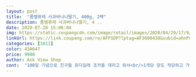 ```yaml
---
layout: post 
title:  "폼벨퓨레 사과바나나딸기, 400g, 2팩" 
description: 폼벨퓨레 사과바나나딸기, 4 ..
date: 2020-07-28 15:06:04 
img: https://static.coupangcdn.com/image/retail/images/2020/04/29/17/9/36d4df18-40ec-4c33-81e8-c73d642d9618.jpg 
linkUrl: https://link.coupang.com/re/AFFSDP?lptag=AF3600438&subid=ahnPublicAsk&pageKey=1547835361&itemId=2649611841&vendorItemId=70640497541&traceid=V0-113-05631f6e472e8fc4 
categories: [1011] 
color: 43A047 
price: 9980 
author: Ask View Shop 
cont:  "100일 기념으로 친구들 온다길래 조카들 데리고 와서<br/>1개당 양도 적당하고 가격 저렴하고 가성비 아주 좋아요<br/>1팩에 4개씩 총 8개입니다<br/>간식거리로 주려고 구매했는데 다들 너무 잘먹더라고요.<br/><br/>그리고 여름이라도 아이스크림은 잘 안주는데<br/>냉장배송으로 배송된 즉시 먹어도 좋을 정도로 시원했습니다.<br/> 사과, 딸기의 맛이 그대로 느껴지는 퓨레로 상당히 부드러워 모든 연령대가 먹을 수 있을 정도로 좋았습니다.<br/> 특히 아이들이 좋아할만한 간식으로 생각되는데 아이 간식으로 고민하시는 분들에게 좋은 제품이라 생각됩니다.<br/> 맛있게 잘 먹었습니다.<br/><br/>다시 주문하려구요!<br/>달달해서 한통비우고 7개월짜리랑 4살짜리랑 더달라고<br/>대신 요즘 더울때 냉장보관 해뒀다 아이들 꺼내주면 시원하게 먹이기 좋아요<br/>둘이서 먹으니 금방금방 먹네요!<br/>로켓배송도 보냉 잘되어서 와서 만족스러웠구요.<br/><br/>먹어봤는데 신맛이 강하지도 않고<br/>아직 초보맘이라 폼벨은 처음 들었는데<br/>아침에 밥을 잘안먹어서 먹이려고 샀는데 목넘김 좋고 달콤해서 그런가 이건 잘 먹네요<br/>저희 가는 아직 어려서 먹지 못하지만<br/>제형은 살짝 묽어서 목에 걸리는거 없이 먹기 좋습니다<br/>주변에서는 다들 아는 브랜드여서 킵해두고 나중에<br/>징징거릴 정도였네요.<br/><br/>참고로 남편은 얼려서 샤베트처럼 먹는데<br/>처음 주문해봤는데 너무 좋았어요!<br/>혼자 다먹을 기세네요 ;<br/>" 
---
```

